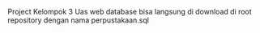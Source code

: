 Project Kelompok 3 
Uas web
database bisa langsung di download di root repository dengan nama perpustakaan.sql
